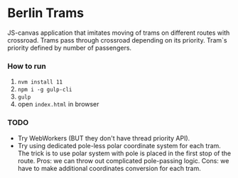 # Berlin Trams

JS-canvas application that imitates moving of trams on different routes with crossroad.
Trams pass through crossroad depending on its priority. Tram`s priority defined by number of passengers.

### How to run
1. `nvm install 11`
2. `npm i -g gulp-cli`
3. `gulp`
4. open `index.html` in browser

### TODO
* Try WebWorkers (BUT they don't have thread priority API).
* Try using dedicated pole-less polar coordinate system for each tram.
  The trick is to use polar system with pole is placed in the first stop of the route.
  Pros: we can throw out complicated pole-passing logic.
  Cons: we have to make additional coordinates conversion for each tram.
